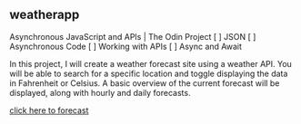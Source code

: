 ## weatherapp
Asynchronous JavaScript and APIs | The Odin Project
[ ] JSON
[ ] Asynchronous Code
[ ] Working with APIs
[ ] Async and Await

In this project, I will create a weather forecast site using a weather API. 
You will be able to search for a specific location and toggle displaying
 the data in Fahrenheit or Celsius. A basic overview of the current forecast
  will be displayed, along with hourly and daily forecasts.

  [click here to forecast](https://nshutiuzii.github.io/weatherapp/)